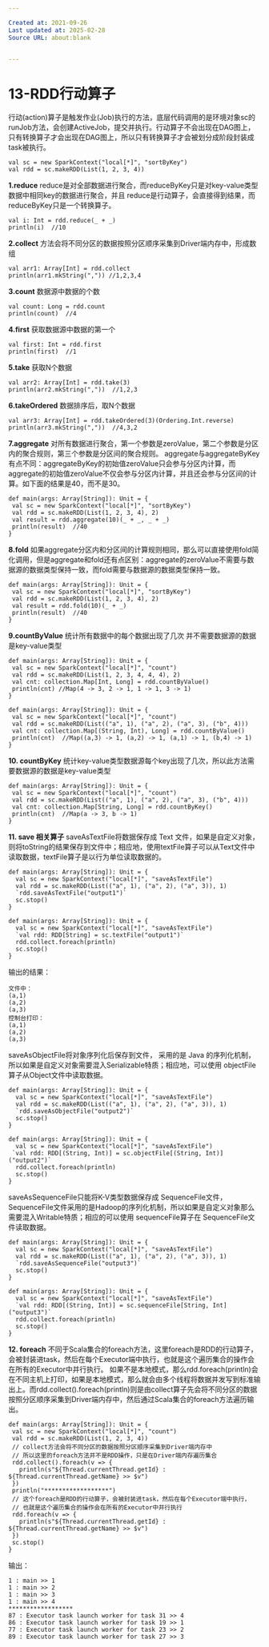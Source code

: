 ```yaml
---

Created at: 2021-09-26
Last updated at: 2025-02-28
Source URL: about:blank


---
```


# 13-RDD行动算子


行动(action)算子是触发作业(Job)执行的方法，底层代码调用的是环境对象sc的runJob方法，会创建ActiveJob，提交并执行。行动算子不会出现在DAG图上，只有转换算子才会出现在DAG图上，所以只有转换算子才会被划分成阶段封装成task被执行。

```
val sc = new SparkContext("local[*]", "sortByKey")
val rdd = sc.makeRDD(List(1, 2, 3, 4))
```
**1.reduce**
reduce是对全部数据进行聚合，而reduceByKey只是对key-value类型数据中相同key的数据进行聚合，并且 reduce是行动算子，会直接得到结果，而reduceByKey只是一个转换算子。
```
val i: Int = rdd.reduce(_ + _)
println(i)  //10
```

**2.collect**
方法会将不同分区的数据按照分区顺序采集到Driver端内存中，形成数组
```
val arr1: Array[Int] = rdd.collect
println(arr1.mkString(",")) //1,2,3,4
```

**3.count**
数据源中数据的个数
```
val count: Long = rdd.count
println(count)  //4
```

**4.first**
获取数据源中数据的第一个
```
val first: Int = rdd.first
println(first)  //1
```

**5.take**
获取N个数据
```
val arr2: Array[Int] = rdd.take(3)
println(arr2.mkString(","))  //1,2,3
```

**6.takeOrdered**
数据排序后，取N个数据
```
val arr3: Array[Int] = rdd.takeOrdered(3)(Ordering.Int.reverse)
println(arr3.mkString(","))  //4,3,2
```

**7.aggregate**
对所有数据进行聚合，第一个参数是zeroValue，第二个参数是分区内的聚合规则，第三个参数是分区间的聚合规则。
aggregate与aggregateByKey有点不同：aggregateByKey的初始值zeroValue只会参与分区内计算，而aggregate的初始值zeroValue不仅会参与分区内计算，并且还会参与分区间的计算。如下面的结果是40，而不是30。
```
def main(args: Array[String]): Unit = {
 val sc = new SparkContext("local[*]", "sortByKey")
 val rdd = sc.makeRDD(List(1, 2, 3, 4), 2)
 val result = rdd.aggregate(10)(_ + _, _ + _)
 println(result)  //40
}
```

**8.fold**
如果aggregate分区内和分区间的计算规则相同，那么可以直接使用fold简化调用，但是aggregate和fold还有点区别：aggregate的zeroValue不需要与数据源的数据类型保持一致，而fold需要与数据源的数据类型保持一致。
```
def main(args: Array[String]): Unit = {
 val sc = new SparkContext("local[*]", "sortByKey")
 val rdd = sc.makeRDD(List(1, 2, 3, 4), 2)
 val result = rdd.fold(10)(_ + _)
 println(result)  //40
}
```

**9.countByValue**
统计所有数据中的每个数据出现了几次
并不需要数据源的数据是key-value类型
```
def main(args: Array[String]): Unit = {
 val sc = new SparkContext("local[*]", "count")
 val rdd = sc.makeRDD(List(1, 2, 3, 4, 4, 4), 2)
 val cnt: collection.Map[Int, Long] = rdd.countByValue()
 println(cnt) //Map(4 -> 3, 2 -> 1, 1 -> 1, 3 -> 1)
}
```
```
def main(args: Array[String]): Unit = {
 val sc = new SparkContext("local[*]", "count")
 val rdd = sc.makeRDD(List(("a", 1), ("a", 2), ("a", 3), ("b", 4)))
 val cnt: collection.Map[(String, Int), Long] = rdd.countByValue()
 println(cnt)  //Map((a,3) -> 1, (a,2) -> 1, (a,1) -> 1, (b,4) -> 1)
}
```

**10\. countByKey**
统计key-value类型数据源每个key出现了几次，所以此方法需要数据源的数据是key-value类型
```
def main(args: Array[String]): Unit = {
 val sc = new SparkContext("local[*]", "count")
 val rdd = sc.makeRDD(List(("a", 1), ("a", 2), ("a", 3), ("b", 4)))
 val cnt: collection.Map[String, Long] = rdd.countByKey()
 println(cnt)  //Map(a -> 3, b -> 1)
}
```

**11\. save 相关算子**
saveAsTextFile将数据保存成 Text 文件，如果是自定义对象，则将toString的结果保存到文件中；相应地，使用textFile算子可以从Text文件中读取数据，textFile算子是以行为单位读取数据的。
```
def main(args: Array[String]): Unit = {
  val sc = new SparkContext("local[*]", "saveAsTextFile")
  val rdd = sc.makeRDD(List(("a", 1), ("a", 2), ("a", 3)), 1)
  `rdd.saveAsTextFile("output1")`
  sc.stop()
}
```
```
def main(args: Array[String]): Unit = {
  val sc = new SparkContext("local[*]", "saveAsTextFile")
  `val rdd: RDD[String] = sc.textFile("output1")`
  rdd.collect.foreach(println)
  sc.stop()
}
```
输出的结果：
```
文件中：
(a,1)
(a,2)
(a,3)
控制台打印：
(a,1)
(a,2)
(a,3)
```

saveAsObjectFile将对象序列化后保存到文件， 采用的是 Java 的序列化机制，所以如果是自定义对象需要混入Serializable特质；相应地，可以使用 objectFile算子从Object文件中读取数据。
```
def main(args: Array[String]): Unit = {
  val sc = new SparkContext("local[*]", "saveAsTextFile")
  val rdd = sc.makeRDD(List(("a", 1), ("a", 2), ("a", 3)), 1)
  `rdd.saveAsObjectFile("output2")`
  sc.stop()
}
```
```
def main(args: Array[String]): Unit = {
  val sc = new SparkContext("local[*]", "saveAsTextFile")
 `val rdd: RDD[(String, Int)] = sc.objectFile[(String, Int)]("output2")`
  rdd.collect.foreach(println)
  sc.stop()
}
```

saveAsSequenceFile只能将K-V类型数据保存成 SequenceFile文件，SequenceFile文件采用的是Hadoop的序列化机制，所以如果是自定义对象那么需要混入Writable特质；相应的可以使用 sequenceFile算子在 SequenceFile文件读取数据。
```
def main(args: Array[String]): Unit = {
  val sc = new SparkContext("local[*]", "saveAsTextFile")
  val rdd = sc.makeRDD(List(("a", 1), ("a", 2), ("a", 3)), 1)
  `rdd.saveAsSequenceFile("output3")`
  sc.stop()
}
```
```
def main(args: Array[String]): Unit = {
  val sc = new SparkContext("local[*]", "saveAsTextFile")
  `val rdd: RDD[(String, Int)] = sc.sequenceFile[String, Int]("output3")`
  rdd.collect.foreach(println)
  sc.stop()
}
```

**12\. foreach**
不同于Scala集合的foreach方法，这里foreach是RDD的行动算子，会被封装进task，然后在每个Executor端中执行，也就是这个遍历集合的操作会在所有的Executor中并行执行。
如果不是本地模式，那么rdd.foreach(println)会在不同主机上打印，如果是本地模式，那么就会由多个线程将数据并发写到标准输出上。而rdd.collect().foreach(println)则是由collect算子先会将不同分区的数据按照分区顺序采集到Driver端内存中，然后通过Scala集合的foreach方法遍历输出。
```
def main(args: Array[String]): Unit = {
 val sc = new SparkContext("local[*]", "count")
 val rdd = sc.makeRDD(List(1, 2, 3, 4))
 // collect方法会将不同分区的数据按照分区顺序采集到Driver端内存中
 // 所以这里的foreach方法并不是RDD操作，只是在Driver端内存遍历集合
 rdd.collect().foreach(v => {
   println(s"${Thread.currentThread.getId} : ${Thread.currentThread.getName} >> $v")
 })
 println("******************")
 // 这个foreach是RDD的行动算子，会被封装进task，然后在每个Executor端中执行，
 // 也就是这个遍历集合的操作会在所有的Executor中并行执行
 rdd.foreach(v => {
   println(s"${Thread.currentThread.getId} : ${Thread.currentThread.getName} >> $v")
 })
 sc.stop()
}
```
输出：
```
1 : main >> 1
1 : main >> 2
1 : main >> 3
1 : main >> 4
******************
87 : Executor task launch worker for task 31 >> 4
86 : Executor task launch worker for task 19 >> 1
77 : Executor task launch worker for task 23 >> 2
89 : Executor task launch worker for task 27 >> 3
```

